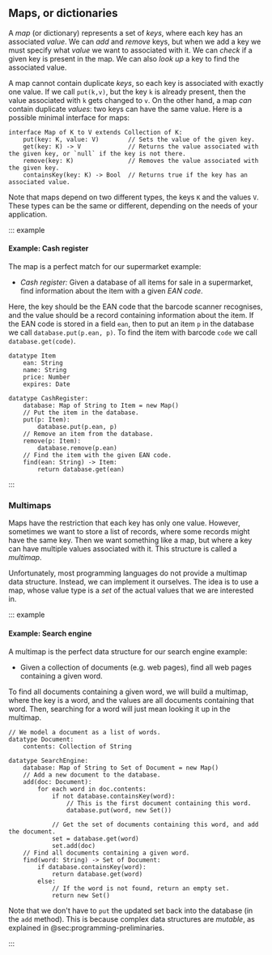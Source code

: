 
## Maps, or dictionaries

A *map* (or dictionary) represents a set of *keys*, where each key has an associated
*value*. We can *add* and *remove* keys, but when we add a key we must
specify what *value* we want to associated with it. We can *check* if a
given key is present in the map. We can also *look up* a key to find the
associated value.

A map cannot contain duplicate *keys*, so each key is associated with
exactly one value. If we call `put(k,v)`, but the key `k` is already
present, then the value associated with `k` gets changed to `v`. On the
other hand, a map *can* contain duplicate *values*: two keys can have
the same value.
Here is a possible minimal interface for maps:

    interface Map of K to V extends Collection of K:
        put(key: K, value: V)        // Sets the value of the given key.
        get(key: K) -> V             // Returns the value associated with the given key, or `null` if the key is not there.
        remove(key: K)               // Removes the value associated with the given key.
        containsKey(key: K) -> Bool  // Returns true if the key has an associated value.

Note that maps depend on two different types, the keys `K` and the values `V`.
These types can be the same or different, depending on the needs of your application.

::: example
#### Example: Cash register

The map is a perfect match for our supermarket example:

-   *Cash register:* Given a database of all items for sale in a supermarket, find information about the item with a given *EAN code*.

Here, the key should be the EAN code that the barcode scanner recognises, and the value should be a record containing information about the item.
If the EAN code is stored in a field `ean`, then to put an item `p` in the database we call `database.put(p.ean, p)`.
To find the item with barcode `code` we call `database.get(code)`.

    datatype Item
        ean: String
        name: String
        price: Number
        expires: Date

    datatype CashRegister:
        database: Map of String to Item = new Map()
        // Put the item in the database.
        put(p: Item):
            database.put(p.ean, p)
        // Remove an item from the database.
        remove(p: Item):
            database.remove(p.ean)
        // Find the item with the given EAN code.
        find(ean: String) -> Item:
            return database.get(ean)

:::

### Multimaps

Maps have the restriction that each key has only one value. However,
sometimes we want to store a list of records, where some records might
have the same key. Then we want something like a map, but where a key
can have multiple values associated with it. This structure is called a
*multimap*.

Unfortunately, most programming languages do not provide a multimap data
structure. Instead, we can implement it ourselves. The idea is to use a
map, whose value type is a *set* of the actual values that we are interested in.

::: example
#### Example: Search engine

A multimap is the perfect data structure for our search engine example:

- Given a collection of documents (e.g. web pages), find all web pages containing a given word.

To find all documents containing a given word, we will build a multimap,
where the key is a word, and the values are all documents containing
that word. Then, searching for a word will just mean looking it up in
the multimap.

    // We model a document as a list of words.
    datatype Document:
        contents: Collection of String

    datatype SearchEngine:
        database: Map of String to Set of Document = new Map()
        // Add a new document to the database.
        add(doc: Document):
            for each word in doc.contents:
                if not database.containsKey(word):
                    // This is the first document containing this word.
                    database.put(word, new Set())

                // Get the set of documents containing this word, and add the document.
                set = database.get(word)
                set.add(doc)
        // Find all documents containing a given word.
        find(word: String) -> Set of Document:
            if database.containsKey(word):
                return database.get(word)
            else:
                // If the word is not found, return an empty set.
                return new Set()

Note that we don't have to `put` the updated set back into the database (in the `add` method).
This is because complex data structures are *mutable*, as explained in @sec:programming-preliminaries.

:::
